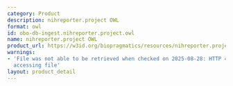 ```yaml
---
category: Product
description: nihreporter.project OWL
format: owl
id: obo-db-ingest.nihreporter.project.owl
name: nihreporter.project OWL
product_url: https://w3id.org/biopragmatics/resources/nihreporter.project/nihreporter.project.owl
warnings:
- 'File was not able to be retrieved when checked on 2025-08-28: HTTP 404 error when
  accessing file'
layout: product_detail
---
```


